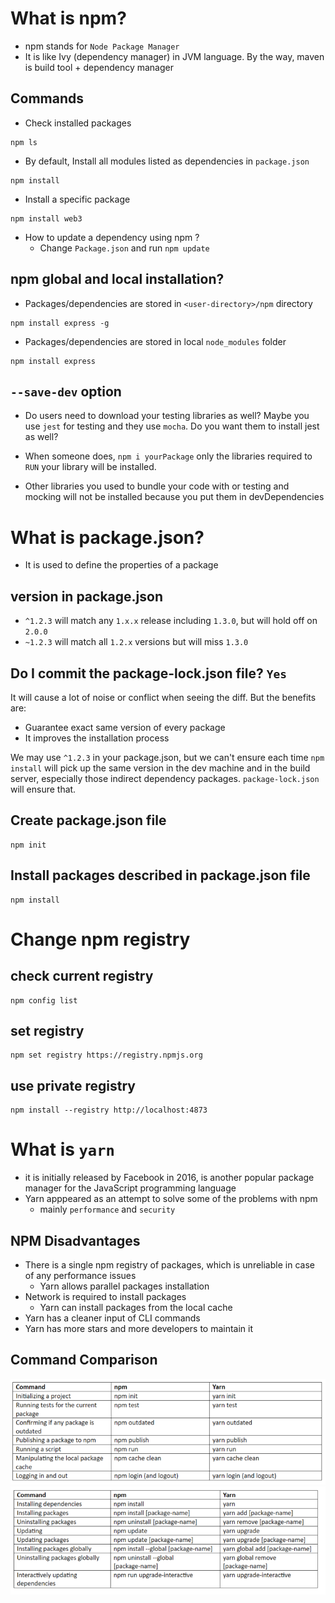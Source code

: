 # What is npm?
* npm stands for `Node Package Manager`
* It is like Ivy (dependency manager) in JVM language. By the way, maven is build tool + dependency manager

## Commands
* Check installed packages
```
npm ls
```

* By default, Install all modules listed as dependencies in `package.json`
```
npm install
```

* Install a specific package
```
npm install web3
```

* How to update a dependency using npm ? 
  * Change `Package.json` and run `npm update`

## npm global and local installation? 
* Packages/dependencies are stored in `<user-directory>/npm` directory
```
npm install express -g
``` 

* Packages/dependencies are stored in local `node_modules` folder
```
npm install express
```

## `--save-dev` option
* Do users need to download your testing libraries as well? Maybe you use `jest` for testing and they use `mocha`. Do you want them to install jest as well? 

* When someone does, `npm i yourPackage` only the libraries required to `RUN` your library will be installed. 

* Other libraries you used to bundle your code with or testing and mocking will not be installed because you put them in devDependencies

# What is package.json?
* It is used to define the properties of a package

## version in package.json
* `^1.2.3` will match any `1.x.x` release including `1.3.0`, but will hold off on `2.0.0`
* `~1.2.3` will match all `1.2.x` versions but will miss `1.3.0`

## Do I commit the package-lock.json file? `Yes`
It will cause a lot of noise or conflict when seeing the diff. But the benefits are:

* Guarantee exact same version of every package
* It improves the installation process

We may use `^1.2.3` in your package.json, but we can't ensure each time `npm install` will pick up the same version in the dev machine and in the build server, especially those indirect dependency packages. `package-lock.json` will ensure that.

## Create package.json file
```
npm init
```

## Install packages described in package.json file
```
npm install
```

# Change npm registry
## check current registry
```
npm config list
```

## set registry
```
npm set registry https://registry.npmjs.org
```

## use private registry
```
npm install --registry http://localhost:4873
```

# What is `yarn`
* it is initially released by Facebook in 2016, is another popular package manager for the JavaScript programming language
* Yarn apppeared as an attempt to solve some of the problems with npm
  * mainly `performance` and `security`

## NPM Disadvantages
* There is a single npm registry of packages, which is unreliable in case of any performance issues
  * Yarn allows parallel packages installation
* Network is required to install packages
  * Yarn can install packages from the local cache
* Yarn has a cleaner input of CLI commands
* Yarn has more stars and more developers to maintain it

## Command Comparison
![yarn_cmd_1](imgs/yarn1.png)
![yarn_cmd_2](imgs/yarn2.png)

